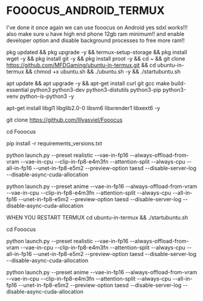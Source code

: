 # FOOOCUS_ANDROID_TERMUX
I've done it once again we can use fooocus on Android yes sdxl works!!!
also make sure u have high end phone 12gb ram minimum!! and enable developer option 
and disable background processes to free more ram!!



pkg updated && pkg upgrade -y && termux-setup-storage &&
pkg install wget -y && pkg install git -y && pkg install proot -y &&
cd ~ && git clone https://github.com/MFDGaming/ubuntu-in-termux.git && cd ubuntu-in-termux && chmod +x ubuntu.sh && ./ubuntu.sh -y && ./startubuntu.sh 

apt update && apt upgrade -y && apt-get install curl git gcc make build-essential python3 python3-dev python3-distutils python3-pip python3-venv python-is-python3 -y 

apt-get install libgl1 libglib2.0-0 libsm6 libxrender1 libxext6 -y

git clone https://github.com/lllyasviel/Fooocus

cd Fooocus

pip install -r requirements_versions.txt

python launch.py --preset realistic --vae-in-fp16 --always-offload-from-vram --vae-in-cpu --clip-in-fp8-e4m3fn --attention-split --always-cpu  --all-in-fp16 --unet-in-fp8-e5m2 --preview-option taesd --disable-server-log --disable-async-cuda-allocation

python launch.py --preset anime --vae-in-fp16 --always-offload-from-vram --vae-in-cpu --clip-in-fp8-e4m3fn --attention-split --always-cpu  --all-in-fp16 --unet-in-fp8-e5m2 --preview-option taesd --disable-server-log --disable-async-cuda-allocation

WHEN YOU RESTART TERMUX 
cd ubuntu-in-termux && ./startubuntu.sh

cd Fooocus

python launch.py --preset realistic --vae-in-fp16 --always-offload-from-vram --vae-in-cpu --clip-in-fp8-e4m3fn --attention-split --always-cpu  --all-in-fp16 --unet-in-fp8-e5m2 --preview-option taesd --disable-server-log --disable-async-cuda-allocation

python launch.py --preset anime --vae-in-fp16 --always-offload-from-vram --vae-in-cpu --clip-in-fp8-e4m3fn --attention-split --always-cpu  --all-in-fp16 --unet-in-fp8-e5m2 --preview-option taesd --disable-server-log --disable-async-cuda-allocation
